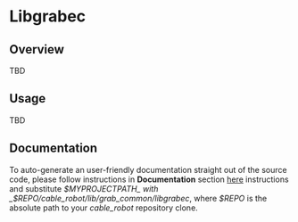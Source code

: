 # Libgrabec

## Overview

TBD

## Usage

TBD

## Documentation

To auto-generate an user-friendly documentation straight out of the source code, please follow instructions in **Documentation** section [here](../README.md) instructions and substitute _$MYPROJECTPATH_ with _$REPO/cable_robot/lib/grab_common/libgrabec_, where _$REPO_ is the absolute path to your _cable_robot_ repository clone.

